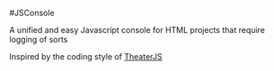 #JSConsole

A unified and easy Javascript console for HTML projects that require logging of sorts

Inspired by the coding style of [TheaterJS](https://github.com/Zhouzi/TheaterJS)
